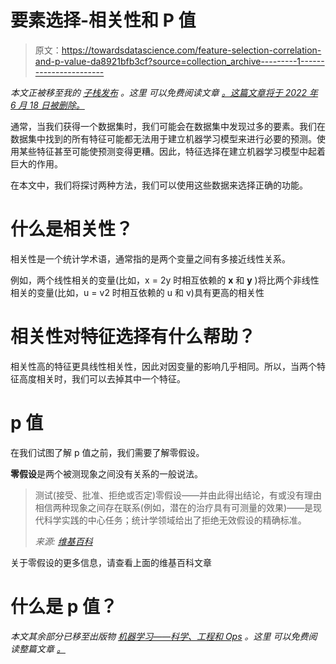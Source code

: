 # 要素选择-相关性和 P 值

> 原文：<https://towardsdatascience.com/feature-selection-correlation-and-p-value-da8921bfb3cf?source=collection_archive---------1----------------------->

*本文正被移至我的* [*子栈发布*](https://vishalramesh.substack.com/) *。这里* *可以免费阅读文章* [*。这篇文章将于 2022 年 6 月 18 日被删除。*](https://vishalramesh.substack.com/p/feature-selection-correlation-and-p-value-da8921bfb3cf?r=9u6n7&s=w&utm_campaign=post&utm_medium=web)

通常，当我们获得一个数据集时，我们可能会在数据集中发现过多的要素。我们在数据集中找到的所有特征可能都无法用于建立机器学习模型来进行必要的预测。使用某些特征甚至可能使预测变得更糟。因此，特征选择在建立机器学习模型中起着巨大的作用。

在本文中，我们将探讨两种方法，我们可以使用这些数据来选择正确的功能。

# 什么是相关性？

相关性是一个统计学术语，通常指的是两个变量之间有多接近线性关系。

例如，两个线性相关的变量(比如，x = 2y 时相互依赖的 **x** 和 **y** )将比两个非线性相关的变量(比如，u = v2 时相互依赖的 u 和 v)具有更高的相关性

# 相关性对特征选择有什么帮助？

相关性高的特征更具线性相关性，因此对因变量的影响几乎相同。所以，当两个特征高度相关时，我们可以去掉其中一个特征。

# p 值

在我们试图了解 p 值之前，我们需要了解零假设。

**零假设**是两个被测现象之间没有关系的一般说法。

> 测试(接受、批准、拒绝或否定)零假设——并由此得出结论，有或没有理由相信两种现象之间存在联系(例如，潜在的治疗具有可测量的效果)——是现代科学实践的中心任务；统计学领域给出了拒绝无效假设的精确标准。
> 
> *来源:* [*维基百科*](https://en.wikipedia.org/wiki/Null_hypothesis)

关于零假设的更多信息，请查看上面的维基百科文章

# 什么是 p 值？

*本文其余部分已移至出版物* [*机器学习——科学、工程和 Ops*](https://vishalramesh.substack.com/) *。这里* *可以免费阅读整篇文章* [*。*](https://vishalramesh.substack.com/p/feature-selection-correlation-and-p-value-da8921bfb3cf?s=w)